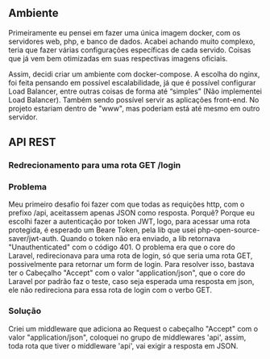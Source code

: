 ## Ambiente

Primeiramente eu pensei em fazer uma única imagem docker, com os servidores web, php, e banco de dados.
Acabei achando muito complexo, teria que fazer várias configurações específicas de cada servido. Coisas que já vem bem otimizadas em suas respectivas imagens oficiais.

Assim, decidi criar um ambiente com docker-compose. A escolha do nginx, foi feita pensando em possível escalabilidade,
já que é possível configurar Load Balancer, entre outras coisas de forma até “simples” (Não implementei Load Balancer).
Também sendo possível servir as aplicações front-end. No projeto estariam dentro de "www", mas poderiam está até mesmo em outro servidor.

## API REST

### Redrecionamento para uma rota GET /login

### Problema

Meu primeiro desafio foi fazer com que todas as requições http, com o prefixo /api, aceitassem apenas JSON como resposta. 
Porquê? Porque eu escolhi fazer a autenticação por token JWT, logo, para acessar uma rota protegida, é esperado um Beare Token, pela lib que usei php-open-source-saver/jwt-auth.
Quando o token não era enviado, a lib retornava "Unauthenticated" com o código 401. 
O problema era que o core do Laravel, redirecionava para uma rota de login, só que seria uma rota GET, possivelmente para retornar um form de login. Para resolver isso, bastava ter o Cabeçalho "Accept" com o valor "application/json", que o core do Laravel por padrão faz o teste, caso seja esperada uma resposta em json, ele não redireciona para essa rota de login com o verbo GET.

### Solução

Criei um middleware que adiciona ao Request o cabeçalho "Accept" com o valor "application/json", coloquei no grupo de middlewares 'api', assim, toda rota que tiver o middleware 'api', vai exigir a resposta em JSON.